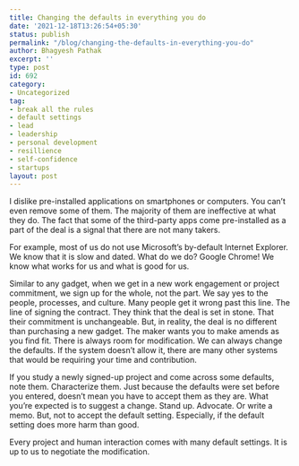 ```yaml
---
title: Changing the defaults in everything you do
date: '2021-12-18T13:26:54+05:30'
status: publish
permalink: "/blog/changing-the-defaults-in-everything-you-do"
author: Bhagyesh Pathak
excerpt: ''
type: post
id: 692
category:
- Uncategorized
tag:
- break all the rules
- default settings
- lead
- leadership
- personal development
- resillience
- self-confidence
- startups
layout: post
---
```


I dislike pre-installed applications on smartphones or computers. You can’t even remove some of them. The majority of them are ineffective at what they do. The fact that some of the third-party apps come pre-installed as a part of the deal is a signal that there are not many takers.

For example, most of us do not use Microsoft’s by-default Internet Explorer. We know that it is slow and dated. What do we do? Google Chrome! We know what works for us and what is good for us.

Similar to any gadget, when we get in a new work engagement or project commitment, we sign up for the whole, not the part. We say yes to the people, processes, and culture. Many people get it wrong past this line. The line of signing the contract. They think that the deal is set in stone. That their commitment is unchangeable. But, in reality, the deal is no different than purchasing a new gadget. The maker wants you to make amends as you find fit. There is always room for modification. We can always change the defaults. If the system doesn’t allow it, there are many other systems that would be requiring your time and contribution.

If you study a newly signed-up project and come across some defaults, note them. Characterize them. Just because the defaults were set before you entered, doesn’t mean you have to accept them as they are. What you’re expected is to suggest a change. Stand up. Advocate. Or write a memo. But, not to accept the default setting. Especially, if the default setting does more harm than good.

Every project and human interaction comes with many default settings. It is up to us to negotiate the modification.